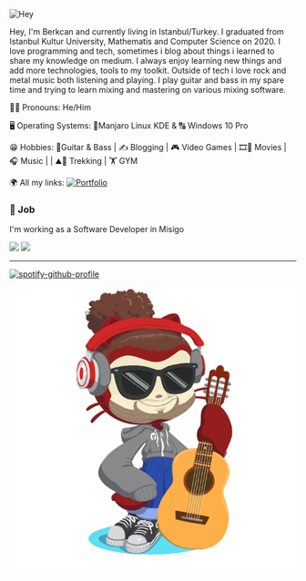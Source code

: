 ![Hey](https://media.tenor.com/images/b6ca7ae6906a1d35571c2f66e4ee8c12/tenor.gif)

Hey, I'm Berkcan and currently living in Istanbul/Turkey. I graduated from Istanbul Kultur University, Mathematis and Computer Science on 2020. I love programming and tech, sometimes i blog about things i learned to share my knowledge on medium. I always enjoy learning new things and add more technologies, tools to my toolkit. Outside of tech i love rock and metal music both listening and playing. I play guitar and bass in my spare time and trying to learn mixing and mastering on various mixing software.

👨‍💻 Pronouns: He/Him

🖥 Operating Systems: 🐧Manjaro Linux KDE & 🔠 Windows 10 Pro

😁 Hobbies: 🎸Guitar & Bass | ✍ Blogging | 🎮 Video Games | 🎞🍿 Movies | 🎧 Music | | ⛰️🚶 Trekking | 🏋️‍ GYM

🌍 All my links:  [![Portfolio](https://img.shields.io/badge/-Portfolio-red?style=flat&logo=appveyor&logoColor=white)](https://berkctezc.github.io)

<!---
TO ADD:
## Languages and Tools
## Projects maybe?
## Recent blog posts
-->

### 💼 Job

I'm working as a Software Developer in Misigo

<img src="https://github-readme-stats.vercel.app/api?username=berkctezc&count_private=true&show_icons=true&theme=dracula&hide_rank=false&border_radius=25">
<img src="https://github-readme-stats.vercel.app/api/top-langs/?username=berkctezc&&theme=dracula&border_radius=25&langs_count=10&layout=compact">

<hr>

[![spotify-github-profile](https://spotify-github-profile.vercel.app/api/view?uid=11120767919&cover_image=true&theme=default)](https://spotify-github-profile.vercel.app/api/view?uid=11120767919&redirect=true)

![octocat](https://github.com/berkctezc/berkctezc/blob/main/octocat.png)
